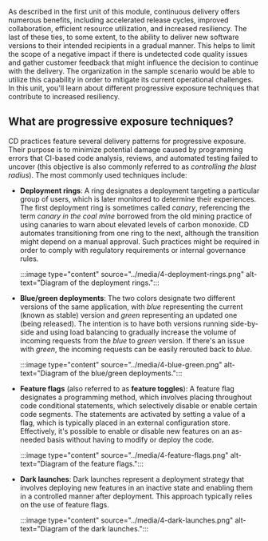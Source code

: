 As described in the first unit of this module, continuous delivery offers numerous benefits, including accelerated release cycles, improved collaboration, efficient resource utilization, and increased resiliency. The last of these ties, to some extent, to the ability to deliver new software versions to their intended recipients in a gradual manner. This helps to limit the scope of a negative impact if there is undetected code quality issues and gather customer feedback that might influence the decision to continue with the delivery. The organization in the sample scenario would be able to utilize this capability in order to mitigate its current operational challenges. In this unit, you'll learn about different progressive exposure techniques that contribute to increased resiliency.

## What are progressive exposure techniques?

CD practices feature several delivery patterns for progressive exposure. Their purpose is to minimize potential damage caused by programming errors that CI-based code analysis, reviews, and automated testing failed to uncover (this objective is also commonly referred to as *controlling the blast radius*). The most commonly used techniques include:

- **Deployment rings**: A ring designates a deployment targeting a particular group of users, which is later monitored to determine their experiences. The first deployment ring is sometimes called *canary*, referencing the term *canary in the coal mine* borrowed from the old mining practice of using canaries to warn about elevated levels of carbon monoxide. CD automates transitioning from one ring to the next, although the transition might depend on a manual approval. Such practices might be required in order to comply with regulatory requirements or internal governance rules.

    :::image type="content" source="../media/4-deployment-rings.png" alt-text="Diagram of the deployment rings.":::

- **Blue/green deployments**: The two colors designate two different versions of the same application, with *blue* representing the current (known as stable) version and *green* representing an updated one (being released). The intention is to have both versions running side-by-side and using load balancing to gradually increase the volume of incoming requests from the *blue* to *green* version. If there's an issue with *green*, the incoming requests can be easily rerouted back to *blue*.

    :::image type="content" source="../media/4-blue-green.png" alt-text="Diagram of the blue/green deployments.":::

- **Feature flags** (also referred to as **feature toggles**): A feature flag designates a programming method, which involves placing throughout code conditional statements, which selectively disable or enable certain code segments. The statements are activated by setting a value of a flag, which is typically placed in an external configuration store. Effectively, it's possible to enable or disable new features on an as-needed basis without having to modify or deploy the code.

    :::image type="content" source="../media/4-feature-flags.png" alt-text="Diagram of the feature flags.":::

- **Dark launches**: Dark launches represent a deployment strategy that involves deploying new features in an inactive state and enabling them in a controlled manner after deployment. This approach typically relies on the use of feature flags.

    :::image type="content" source="../media/4-dark-launches.png" alt-text="Diagram of the dark launches.":::
